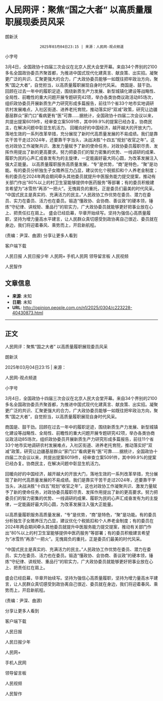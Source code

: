 # 人民网评：聚焦“国之大者” 以高质量履职展现委员风采

朗新沃


					2025年03月04日23:15 | 来源：人民网-观点频道


小字号





3月4日，全国政协十四届三次会议在北京人民大会堂开幕。来自34个界别的2100多名全国政协委员齐聚首都，为推进中国式现代化建真言、献良策、出实招。凝聚更广泛的共识、汇聚更强大的合力，广大政协委员能够一如既往把牢政治方向，聚焦“国之大者”，自觉担当，以高质量履职展现自身时代风采。
商国是、鼓干劲。回顾在过去一年中的履职足迹，围绕新质生产力发展、新型城镇化建设等战略性、全局性、前瞻性的重大问题开展专题研究42项，举办各类协商议政活动85场次，组织政协委员开展新质生产力研究形成多篇报告，前往11个省33个地市实地调研农村发展难点，入社区街道、进养老托育院，推动落实好“双减”政策，研究让边疆基层群众“家门口”看病更有“医”可靠……据统计，全国政协十四届二次会议以来，共提出提案6019件，经审查立案5091件，其中99.9%的提案已经办复。协商民主，在解决问题中彰显生机活力。
回暖向好的中国经济，越开越大的开放大门，落地生效的一系列改革举措，充分展现了新时代高质量发展的不易成绩。我们是靠实干苦干走过2024年，还要靠干字当头，决战决胜“十四五”规划“收官之年”。这也对政协工作凝聚共识、激发力量赋予了新的使命任务，对政协委员履职尽责、发挥作用提出了新的更高要求。努力把委员们的智力密集的优势、一线调研的成果、履职为民的心声汇成奋发有为的主旋律，一定能画好最大同心圆，为改革发展注入强大正能量。
以高质量履职服务高质量发展，“专”是优势，“商”是特色，“聚”是功能。有的委员分析独生子女赡养压力凸显，建议优化个税抵扣和个人养老金制度；有的委员在2024年两会期间牵头其他委员就提升中医服务能力提交提案，推动有关部门作出“80%以上的村卫生室能够提供中医药服务”等部署；有的委员积极建言希望为“冰雪热”再添“一把火”。无愧肩负的重托，正是委员们最美的时代风采。
“中国式民主是真实的、充满活力的民主。”人民政协工作优势在委员、潜力在委员、实力在委员、活力也在委员。锻造“懂政协、会协商、善议政”的硬本领，锤炼“守纪律、讲规矩、重品行”的软实力，广大政协委员就能够更好把事业放在心上、把责任扛在肩上。
盛会已经启幕，华章开始续写。坚持为强信心高质量履职，坚持为增力量高水平建言，让人民群众真切感受到政协离自己很近、委员就在身边，我们将迎着春风、乘势而上，开启新航程。

(责编：尹深、曲源)
分享让更多人看到  


客户端下载

人民日报
人民日报少年
人民网+
手机人民网
领导留言板
人民视频

人民智作

## 文章信息

- **来源**: 未知
- **日期**: 未知
- **URL**: http://opinion.people.com.cn/n1/2025/0304/c223228-40430873.html

---

## 正文

人民网评：聚焦“国之大者” 以高质量履职展现委员风采

朗新沃

2025年03月04日23:15 | 来源：

人民网-观点频道

小字号

3月4日，全国政协十四届三次会议在北京人民大会堂开幕。来自34个界别的2100多名全国政协委员齐聚首都，为推进中国式现代化建真言、献良策、出实招。凝聚更广泛的共识、汇聚更强大的合力，广大政协委员能够一如既往把牢政治方向，聚焦“国之大者”，自觉担当，以高质量履职展现自身时代风采。

商国是、鼓干劲。回顾在过去一年中的履职足迹，围绕新质生产力发展、新型城镇化建设等战略性、全局性、前瞻性的重大问题开展专题研究42项，举办各类协商议政活动85场次，组织政协委员开展新质生产力研究形成多篇报告，前往11个省33个地市实地调研农村发展难点，入社区街道、进养老托育院，推动落实好“双减”政策，研究让边疆基层群众“家门口”看病更有“医”可靠……据统计，全国政协十四届二次会议以来，共提出提案6019件，经审查立案5091件，其中99.9%的提案已经办复。协商民主，在解决问题中彰显生机活力。

回暖向好的中国经济，越开越大的开放大门，落地生效的一系列改革举措，充分展现了新时代高质量发展的不易成绩。我们是靠实干苦干走过2024年，还要靠干字当头，决战决胜“十四五”规划“收官之年”。这也对政协工作凝聚共识、激发力量赋予了新的使命任务，对政协委员履职尽责、发挥作用提出了新的更高要求。努力把委员们的智力密集的优势、一线调研的成果、履职为民的心声汇成奋发有为的主旋律，一定能画好最大同心圆，为改革发展注入强大正能量。

以高质量履职服务高质量发展，“专”是优势，“商”是特色，“聚”是功能。有的委员分析独生子女赡养压力凸显，建议优化个税抵扣和个人养老金制度；有的委员在2024年两会期间牵头其他委员就提升中医服务能力提交提案，推动有关部门作出“80%以上的村卫生室能够提供中医药服务”等部署；有的委员积极建言希望为“冰雪热”再添“一把火”。无愧肩负的重托，正是委员们最美的时代风采。

“中国式民主是真实的、充满活力的民主。”人民政协工作优势在委员、潜力在委员、实力在委员、活力也在委员。锻造“懂政协、会协商、善议政”的硬本领，锤炼“守纪律、讲规矩、重品行”的软实力，广大政协委员就能够更好把事业放在心上、把责任扛在肩上。

盛会已经启幕，华章开始续写。坚持为强信心高质量履职，坚持为增力量高水平建言，让人民群众真切感受到政协离自己很近、委员就在身边，我们将迎着春风、乘势而上，开启新航程。

(责编：尹深、曲源)

分享让更多人看到

客户端下载

人民日报

人民日报少年

人民网+

手机人民网

领导留言板

人民视频

人民智作

